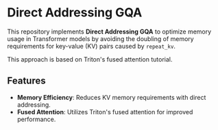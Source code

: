 # Direct Addressing GQA

This repository implements **Direct Addressing GQA** to optimize memory usage in Transformer models by avoiding the doubling of memory requirements for key-value (KV) pairs caused by `repeat_kv`.

This approach is based on Triton's fused attention tutorial.

## Features

- **Memory Efficiency**: Reduces KV memory requirements with direct addressing.
- **Fused Attention**: Utilizes Triton's fused attention for improved performance.
